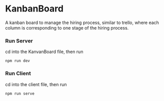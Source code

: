 # KanbanBoard

A kanban board to manage the hiring process, similar to trello, where each column is corresponding to one stage of the hiring process.

### Run Server

cd into the KanvanBoard file, then run
```
npm run dev
```
### Run Client

cd into the client file, then run
```
npm run serve
```